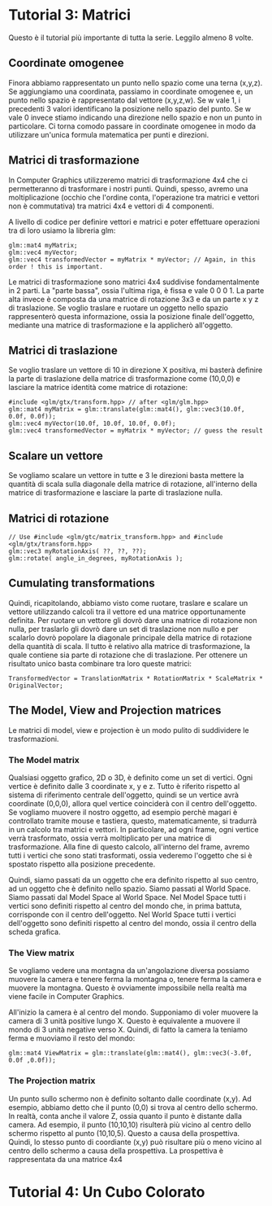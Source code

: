 # Tutorial 3: Matrici
Questo è il tutorial più importante di tutta la serie. Leggilo almeno 8 volte. 

## Coordinate omogenee
Finora abbiamo rappresentato un punto nello spazio come una terna (x,y,z). Se aggiungiamo una coordinata, passiamo in coordinate omogenee e, un punto nello spazio è rappresentato dal vettore (x,y,z,w). Se w vale 1, i precedenti 3 valori identificano la posizione nello spazio del punto. Se w vale 0 invece stiamo indicando una direzione nello spazio e non un punto in particolare. Ci torna comodo passare in coordinate omogenee in modo da utilizzare un'unica formula matematica per punti e direzioni. 

## Matrici di trasformazione
In Computer Graphics utilizzeremo matrici di trasformazione 4x4 che ci permetteranno di trasformare i nostri punti. Quindi, spesso, avremo una moltiplicazione (occhio che l'ordine conta, l'operazione tra matrici e vettori non è commutativa) tra matrici 4x4 e vettori di 4 componenti. 

A livello di codice per definire vettori e matrici e poter effettuare operazioni tra di loro usiamo la libreria glm:

    glm::mat4 myMatrix;
    glm::vec4 myVector;
    glm::vec4 transformedVector = myMatrix * myVector; // Again, in this order ! this is important.

Le matrici di trasformazione sono matrici 4x4 suddivise fondamentalmente in 2 parti. La "parte bassa", ossia l'ultima riga, è fissa e vale 0 0 0 1. La parte alta invece è composta da una matrice di rotazione 3x3 e da un parte x y z di traslazione. Se voglio traslare e ruotare un oggetto nello spazio rappresenterò questa informazione, ossia la posizione finale dell'oggetto, mediante una matrice di trasformazione e la applicherò all'oggetto. 

## Matrici di traslazione
Se voglio traslare un vettore di 10 in direzione X positiva, mi basterà definire la parte di traslazione della matrice di trasformazione come (10,0,0) e lasciare la matrice identità come matrice di rotazione:

    #include <glm/gtx/transform.hpp> // after <glm/glm.hpp>
    glm::mat4 myMatrix = glm::translate(glm::mat4(), glm::vec3(10.0f, 0.0f, 0.0f));
    glm::vec4 myVector(10.0f, 10.0f, 10.0f, 0.0f);
    glm::vec4 transformedVector = myMatrix * myVector; // guess the result

## Scalare un vettore
Se vogliamo scalare un vettore in tutte e 3 le direzioni basta mettere la quantità di scala sulla diagonale della matrice di rotazione, all'interno della matrice di trasformazione e lasciare la parte di traslazione nulla. 

## Matrici di rotazione
    // Use #include <glm/gtc/matrix_transform.hpp> and #include <glm/gtx/transform.hpp>
    glm::vec3 myRotationAxis( ??, ??, ??);
    glm::rotate( angle_in_degrees, myRotationAxis );

## Cumulating transformations
Quindi, ricapitolando, abbiamo visto come ruotare, traslare e scalare un vettore utilizzando calcoli tra il vettore ed una matrice opportunamente definita. Per ruotare un vettore gli dovrò dare una matrice di rotazione non nulla, per traslarlo gli dovrò dare un set di traslazione non nullo e per scalarlo dovrò popolare la diagonale principale della matrice di rotazione della quantità di scala. Il tutto è relativo alla matrice di trasformazione, la quale contiene sia parte di rotazione che di traslazione. Per ottenere un risultato unico basta combinare tra loro queste matrici:

    TransformedVector = TranslationMatrix * RotationMatrix * ScaleMatrix * OriginalVector;

## The Model, View and Projection matrices
Le matrici di model, view e projection è un modo pulito di suddividere le trasformazioni. 
### The Model matrix
Qualsiasi oggetto grafico, 2D o 3D, è definito come un set di vertici. Ogni vertice è definito dalle 3 coordinate x, y e z. Tutto è riferito rispetto al sistema di riferimento centrale dell'oggetto, quindi se un vertice avrà coordinate (0,0,0), allora quel vertice coinciderà con il centro dell'oggetto. Se vogliamo muovere il nostro oggetto, ad esempio perchè magari è controllato tramite mouse e tastiera, questo, matematicamente, si tradurrà in un calcolo tra matrici e vettori. In particolare, ad ogni frame, ogni vertice verrà trasformato, ossia verrà moltiplicato per una matrice di trasformazione. Alla fine di questo calcolo, all'interno del frame, avremo tutti i vertici che sono stati trasformati, ossia vederemo l'oggetto che si è spostato rispetto alla posizione precedente. 

Quindi, siamo passati da un oggetto che era definito rispetto al suo centro, ad un oggetto che è definito nello spazio. Siamo passati al World Space. Siamo passati dal Model Space al World Space. Nel Model Space tutti i vertici sono definiti rispetto al centro del mondo che, in prima battuta, corrisponde con il centro dell'oggetto. Nel World Space tutti i vertici dell'oggetto sono definiti rispetto al centro del mondo, ossia il centro della scheda grafica.

### The View matrix
Se vogliamo vedere una montagna da un'angolazione diversa possiamo muovere la camera e tenere ferma la montagna o, tenere ferma la camera e muovere la montagna. Questo è ovviamente impossibile nella realtà ma viene facile in Computer Graphics. 

All'inizio la camera è al centro del mondo. Supponiamo di voler muovere la camera di 3 unità positive lungo X. Questo è equivalente a muovere il mondo di 3 unità negative verso X. Quindi, di fatto la camera la teniamo ferma e muoviamo il resto del mondo:

    glm::mat4 ViewMatrix = glm::translate(glm::mat4(), glm::vec3(-3.0f, 0.0f ,0.0f));

### The Projection matrix
Un punto sullo schermo non è definito soltanto dalle coordinate (x,y). Ad esempio, abbiamo detto che il punto (0,0) si trova al centro dello schermo. In realtà, conta anche il valore Z, ossia quanto il punto è distante dalla camera. Ad esempio, il punto (10,10,10) risulterà più vicino al centro dello schermo rispetto al punto (10,10,5). Questo a causa della prospettiva. Quindi, lo stesso punto di coordiante (x,y) può risultare più o meno vicino al centro dello schermo a causa della prospettiva. La prospettiva è rappresentata da una matrice 4x4

# Tutorial 4: Un Cubo Colorato